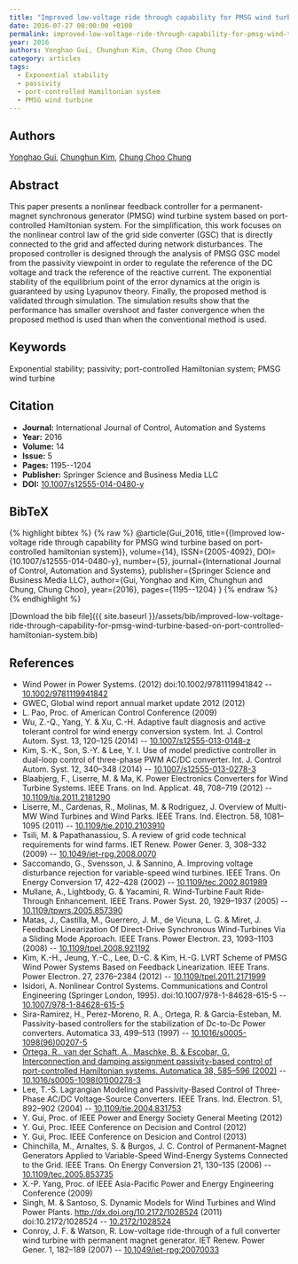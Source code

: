 ```yaml
---
title: "Improved low-voltage ride through capability for PMSG wind turbine based on port-controlled hamiltonian system"
date: 2016-07-27 00:00:00 +0100
permalink: improved-low-voltage-ride-through-capability-for-pmsg-wind-turbine-based-on-port-controlled-hamiltonian-system
year: 2016
authors: Yonghao Gui, Chunghun Kim, Chung Choo Chung
category: articles
tags:
  - Exponential stability
  - passivity
  - port-controlled Hamiltonian system
  - PMSG wind turbine
---
```

 
## Authors
[Yonghao Gui](authors/yonghao-gui), [Chunghun Kim](authors/chunghun-kim), [Chung Choo Chung](authors/chung-choo-chung)
 
## Abstract
This paper presents a nonlinear feedback controller for a permanent-magnet synchronous generator (PMSG) wind turbine system based on port-controlled Hamiltonian system. For the simplification, this work focuses on the nonlinear control law of the grid side converter (GSC) that is directly connected to the grid and affected during network disturbances. The proposed controller is designed through the analysis of PMSG GSC model from the passivity viewpoint in order to regulate the reference of the DC voltage and track the reference of the reactive current. The exponential stability of the equilibrium point of the error dynamics at the origin is guaranteed by using Lyapunov theory. Finally, the proposed method is validated through simulation. The simulation results show that the performance has smaller overshoot and faster convergence when the proposed method is used than when the conventional method is used.
 
## Keywords
Exponential stability; passivity; port-controlled Hamiltonian system; PMSG wind turbine
 
## Citation
- **Journal:** International Journal of Control, Automation and Systems
- **Year:** 2016
- **Volume:** 14
- **Issue:** 5
- **Pages:** 1195--1204
- **Publisher:** Springer Science and Business Media LLC
- **DOI:** [10.1007/s12555-014-0480-y](https://doi.org/10.1007/s12555-014-0480-y)
 
## BibTeX
{% highlight bibtex %}
{% raw %}
@article{Gui_2016,
  title={{Improved low-voltage ride through capability for PMSG wind turbine based on port-controlled hamiltonian system}},
  volume={14},
  ISSN={2005-4092},
  DOI={10.1007/s12555-014-0480-y},
  number={5},
  journal={International Journal of Control, Automation and Systems},
  publisher={Springer Science and Business Media LLC},
  author={Gui, Yonghao and Kim, Chunghun and Chung, Chung Choo},
  year={2016},
  pages={1195--1204}
}
{% endraw %}
{% endhighlight %}
 
[Download the bib file]({{ site.baseurl }}/assets/bib/improved-low-voltage-ride-through-capability-for-pmsg-wind-turbine-based-on-port-controlled-hamiltonian-system.bib)
 
## References
- Wind Power in Power Systems. (2012) doi:10.1002/9781119941842 -- [10.1002/9781119941842](https://doi.org/10.1002/9781119941842)
- GWEC, Global wind report annual market update 2012 (2012)
- L. Pao, Proc. of American Control Conference (2009)
- Wu, Z.-Q., Yang, Y. & Xu, C.-H. Adaptive fault diagnosis and active tolerant control for wind energy conversion system. Int. J. Control Autom. Syst. 13, 120–125 (2014) -- [10.1007/s12555-013-0148-z](https://doi.org/10.1007/s12555-013-0148-z)
- Kim, S.-K., Son, S.-Y. & Lee, Y. I. Use of model predictive controller in dual-loop control of three-phase PWM AC/DC converter. Int. J. Control Autom. Syst. 12, 340–348 (2014) -- [10.1007/s12555-013-0278-3](https://doi.org/10.1007/s12555-013-0278-3)
- Blaabjerg, F., Liserre, M. & Ma, K. Power Electronics Converters for Wind Turbine Systems. IEEE Trans. on Ind. Applicat. 48, 708–719 (2012) -- [10.1109/tia.2011.2181290](https://doi.org/10.1109/tia.2011.2181290)
- Liserre, M., Cardenas, R., Molinas, M. & Rodriguez, J. Overview of Multi-MW Wind Turbines and Wind Parks. IEEE Trans. Ind. Electron. 58, 1081–1095 (2011) -- [10.1109/tie.2010.2103910](https://doi.org/10.1109/tie.2010.2103910)
- Tsili, M. & Papathanassiou, S. A review of grid code technical requirements for wind farms. IET Renew. Power Gener. 3, 308–332 (2009) -- [10.1049/iet-rpg.2008.0070](https://doi.org/10.1049/iet-rpg.2008.0070)
- Saccomando, G., Svensson, J. & Sannino, A. Improving voltage disturbance rejection for variable-speed wind turbines. IEEE Trans. On Energy Conversion 17, 422–428 (2002) -- [10.1109/tec.2002.801989](https://doi.org/10.1109/tec.2002.801989)
- Mullane, A., Lightbody, G. & Yacamini, R. Wind-Turbine Fault Ride-Through Enhancement. IEEE Trans. Power Syst. 20, 1929–1937 (2005) -- [10.1109/tpwrs.2005.857390](https://doi.org/10.1109/tpwrs.2005.857390)
- Matas, J., Castilla, M., Guerrero, J. M., de Vicuna, L. G. & Miret, J. Feedback Linearization Of Direct-Drive Synchronous Wind-Turbines Via a Sliding Mode Approach. IEEE Trans. Power Electron. 23, 1093–1103 (2008) -- [10.1109/tpel.2008.921192](https://doi.org/10.1109/tpel.2008.921192)
- Kim, K.-H., Jeung, Y.-C., Lee, D.-C. & Kim, H.-G. LVRT Scheme of PMSG Wind Power Systems Based on Feedback Linearization. IEEE Trans. Power Electron. 27, 2376–2384 (2012) -- [10.1109/tpel.2011.2171999](https://doi.org/10.1109/tpel.2011.2171999)
- Isidori, A. Nonlinear Control Systems. Communications and Control Engineering (Springer London, 1995). doi:10.1007/978-1-84628-615-5 -- [10.1007/978-1-84628-615-5](https://doi.org/10.1007/978-1-84628-615-5)
- Sira-Ramirez, H., Perez-Moreno, R. A., Ortega, R. & Garcia-Esteban, M. Passivity-based controllers for the stabilization of Dc-to-Dc Power converters. Automatica 33, 499–513 (1997) -- [10.1016/s0005-1098(96)00207-5](https://doi.org/10.1016/s0005-1098(96)00207-5)
- [Ortega, R., van der Schaft, A., Maschke, B. & Escobar, G. Interconnection and damping assignment passivity-based control of port-controlled Hamiltonian systems. Automatica 38, 585–596 (2002)](interconnection-and-damping-assignment-passivity-based-control-of-port-controlled-hamiltonian-systems) -- [10.1016/s0005-1098(01)00278-3](https://doi.org/10.1016/s0005-1098(01)00278-3)
- Lee, T.-S. Lagrangian Modeling and Passivity-Based Control of Three-Phase AC/DC Voltage-Source Converters. IEEE Trans. Ind. Electron. 51, 892–902 (2004) -- [10.1109/tie.2004.831753](https://doi.org/10.1109/tie.2004.831753)
- Y. Gui, Proc. of IEEE Power and Energy Society General Meeting (2012)
- Y. Gui, Proc. IEEE Conference on Decision and Control (2012)
- Y. Gui, Proc. IEEE Conference on Desicion and Control (2013)
- Chinchilla, M., Arnaltes, S. & Burgos, J. C. Control of Permanent-Magnet Generators Applied to Variable-Speed Wind-Energy Systems Connected to the Grid. IEEE Trans. On Energy Conversion 21, 130–135 (2006) -- [10.1109/tec.2005.853735](https://doi.org/10.1109/tec.2005.853735)
- X.-P. Yang, Proc. of IEEE Asia-Pacific Power and Energy Engineering Conference (2009)
- Singh, M. & Santoso, S. Dynamic Models for Wind Turbines and Wind Power Plants. http://dx.doi.org/10.2172/1028524 (2011) doi:10.2172/1028524 -- [10.2172/1028524](https://doi.org/10.2172/1028524)
- Conroy, J. F. & Watson, R. Low-voltage ride-through of a full converter wind turbine with permanent magnet generator. IET Renew. Power Gener. 1, 182–189 (2007) -- [10.1049/iet-rpg:20070033](https://doi.org/10.1049/iet-rpg:20070033)

